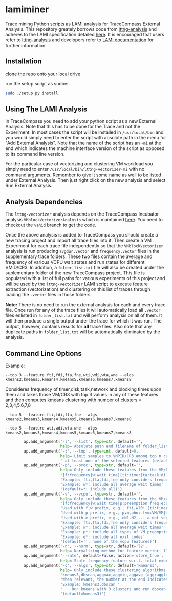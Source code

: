 # lamiminer
Trace mining Python scripts as LAMI analysis for TraceCompass External Analysis. This repository greately borrows code from [lttng-analysis](https://github.com/lttng/lttng-analyses) and adheres to the LAMI specification detailed [here](https://github.com/lttng/lami-spec/blob/master/lami.adoc). It is encouraged that users refer to [lttng-analysis](https://github.com/lttng/lttng-analyses) and developers refer to [LAMI documentation](https://github.com/lttng/lami-spec/blob/master/lami.adoc) for further information. 

## Installation
clone the repo onto your local drive

run the setup script as sudoer

```bash
sudo ./setup.py install
```

## Using The LAMI Analysis
In TraceCompass you need to add your python script as a new External Analysis. Note that this has to be done for the Trace and not the Experiment. In most cases the script will be installed in ```/usr/local/bin``` and you would simply need to enter the script with absolute path in the menu for "Add External Analysis". Note that the name of the script has an ```-mi``` at the end which indicates the machine interface version of the script as opposed to its command line version.

For the particular case of vectorizing and clustering VM workload you simply need to enter ```/usr/local/bin/lttng-vectorizer-mi``` with no command arguments. Remember to give it some name as well to be listed under External Analysis. Then just right click on the new analysis and select Run External Analysis.

## Analysis Dependencies
The ```lttng-vectorizer``` analysis depends on the TraceCompass Incubator analysis ```VMblockVectorizerAnalysis``` which is maintained [here](https://github.com/Nemati/org.eclipse.tracecompass.incubator). You need to checkout the ```vahid``` branch to get the code.

Once the above analysis is added to TraceCompass you should create a new tracing project and import all trace files into it. Then create a VM Experiment for each trace file independently so that the ```VMblockVectorizer``` analysis is run producing ```avgdur.vector``` and ```frequency.vector``` files in the supplementary trace folders. These two files contain the average and frequency of various VCPU wait states and run states for different VMID/CR3. In addition, a ```folder_list.txt``` file will also be created under the suplementary folder of the new TraceCompass project. This file is populated with a list of full paths for various experiments of this project and will be used by the ```lttng-vectorizer``` LAMI script to execute feature extraction (vectorization) and clustering on this list of traces through loading the ```.vector``` files in those folders.

**Note:** There is no need to run the external analysis for each and every trace file. Once run for any of the trace files it will automatically load all ```.vector``` files enlisted in ```folder_list.txt``` and will perform analysis on all of them. It will then produce a single output under the trace for which it was run. The output, however, contains results for **all** trace files. Also note that any duplicate paths in ```folder_list.txt``` will be automatically eliminated by the analysis.

## Command Line Options
Example:

``` --top 3 --feature fti,fdi,fta,fne,wti,wdi,wta,wne --algs kmeans2,kmeans3,kmeans4,kmeans5,kmeans6,kmeans7,kmeans8 ```

Consideres frequency of timer,disk,task,network and blocking times upon them and takes those VM/CR3 with top 3 values in any of these features and then computes kmeans clustering with number of clusters = 2,3,4,5,6,7,8

``` --top 5 --feature fti,fdi,fta,fne --algs kmeans2,kmeans3,kmeans4,kmeans5,kmeans6,kmeans7,kmeans8 ```

``` --top 5 --feature wti,wdi,wta,wne --algs kmeans2,kmeans3,kmeans4,kmeans5,kmeans6,kmeans7,kmeans8 ```

```python
        ap.add_argument('-l','--list', type=str, default='',
                        help='Absolute path and filename of folder_list.txt file containing paths to all folders containing .vector files.')
        ap.add_argument('-t','--top', type=int, default=0,
                        help='Limit samples to VMPID/CR3 among top n candidates for'
                        ' at least one of the selected features (default = 0: include all)')
        ap.add_argument('-p','--proc', type=str, default='',
                        help='Only include these features from the VM/Process data files given as comma separated list:'
                        '[f:frequency|w:wait time][ti:timer|ta:task|di:disk|ne:network|ot:other|no:non-root|ro:root|l0:l0 preemption]'
                        'Example: fti,fta,fdi,fne only considers frequencies of timer,task,disk,network'
                        'Example: w*: include all average wait times'
                        '(default=*: include all)')
        ap.add_argument('-v','--vcpu', type=str, default='',
                        help='Only include these features from the VM/vCPU data files given as comma separated list:'
                        '[f:frequency|w:wait time|p:preemption freq|e:exit freq]'
                        'Used with f,w prefix, e.g., fti,wl0: [ti:timer|ta:task|di:disk|ne:network|ot:other|no:non-root|ro:root|l0:l0 preemption]'
                        'Used with p prefix, e.g., pvm,pho: [vm:VM/VM|ho:VM/Host|pr:in VM process preemption freq.|th:in VM thread preemption freq.]'
                        'Used with e prefix, e.g., eN1.N2,... a dot separated list of exit codes follow'
                        'Example: fti,fta,fdi,fne only considers frequencies of timer,task,disk,network'
                        'Example: w*: include all average wait times'
                        'Example: p*: include all types of VM preemptions'
                        'Example: e*: include all exit codes'
                        '(default='': none of the vcpu features)')
        ap.add_argument('-n','--norm', type=str, default='l2',
                        help='Normalizing method for feature vector: l1|l2 (default =l2)')
        ap.add_argument('--rate', default=False, action='store_true',
                        help='Scale frequency feature w.r.t. total execution time (root+non-root) to obtain waiting rate (default =False)')
        ap.add_argument('-c','--algs', type=str, default='kmeans3',
                        help='Only include these clustering algorithms given as comma separated list:'
                        'kmeans3,dbscan,aggmax,aggmin,aggavg (agg:agglomerative)'
                        'When relevant, the number at the end indicates the number of clusters'
                        'Example: kmeans3,dbscan '
                        '    Run kmeans with 3 clusters and run dbscan'
                        '(default=kmeans3)')
```
